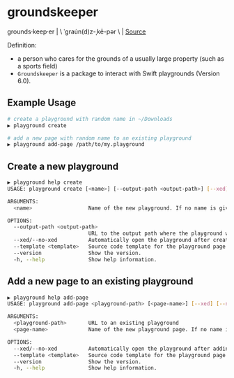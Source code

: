 # groundskeeper

grounds·​keep·​er | \ ˈgrau̇n(d)z-ˌkē-pər \ | [Source](https://www.merriam-webster.com/dictionary/groundskeeper)

Definition: 
- a person who cares for the grounds of a usually large property (such as a sports field) 
- `Groundskeeper` is a package to interact with Swift playgrounds (Version 6.0).

## Example Usage

```bash
# create a playground with random name in ~/Downloads
▶ playground create

# add a new page with random name to an existing playground
▶ playground add-page /path/to/my.playground
```

## Create a new playground

```bash
▶ playground help create
USAGE: playground create [<name>] [--output-path <output-path>] [--xed] [--no-xed] [--template <template>]

ARGUMENTS:
  <name>                  Name of the new playground. If no name is given, a random name will be used

OPTIONS:
  --output-path <output-path>
                          URL to the output path where the playground will be created (default: ~/Downloads)
  --xed/--no-xed          Automatically open the playground after creation using 'xed' (default: true)
  --template <template>   Source code template for the playground page. Options are 'swift', 'swiftui' or a URL pointing to content (default: swift)
  --version               Show the version.
  -h, --help              Show help information.
```

## Add a new page to an existing playground

```bash
▶ playground help add-page
USAGE: playground add-page <playground-path> [<page-name>] [--xed] [--no-xed] [--template <template>]

ARGUMENTS:
  <playground-path>       URL to an existing playground
  <page-name>             Name of the new playground page. If no name is given, a random name will be used

OPTIONS:
  --xed/--no-xed          Automatically open the playground after adding a page using 'xed' (default: true)
  --template <template>   Source code template for the playground page. Options are 'swift', 'swiftui' or a URL pointing to content (default: swift)
  --version               Show the version.
  -h, --help              Show help information.
```
